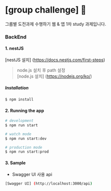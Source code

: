 # [group challenge] :metal:

그룹별 도전과제 수행하기 웹 & 앱
1차 study 과제입니다.

### BackEnd

#### 1. nestJS
[nestJS 설치] (https://docs.nestjs.com/first-steps)
 > node.js 설치 후 path 설정  
 > [node.js 설치] (https://nodejs.org/ko/)  
 
##### Installation
```bash
$ npm install
```

#### 2. Running the app

```bash
# development
$ npm run start

# watch mode
$ npm run start:dev

# production mode
$ npm run start:prod
```

#### 3. Sample
 - Swagger UI 사용 api  
```bash
[Swagger UI] (http://localhost:3000/api)
```
